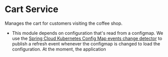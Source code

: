 # Cart Service

Manages the cart for customers visiting the coffee shop.

* This module depends on configuration that's read from a configmap. We use the [Spring Cloud Kubernetes
Config Map events change detector](https://github.com/spring-cloud/spring-cloud-kubernetes/blob/main/spring-cloud-kubernetes-fabric8-config/src/main/java/org/springframework/cloud/kubernetes/fabric8/config/reload/EventBasedConfigMapChangeDetector.java) 
  to publish a refresh event whenever the configmap is changed to load the configuration. At the moment, the application 
